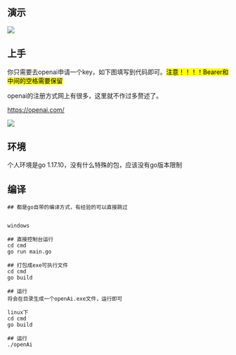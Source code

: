 ##

## 演示

![](https://s3.bmp.ovh/imgs/2023/02/10/350bdf7a09527510.png)

## 上手

你只需要去openai申请一个key，如下图填写到代码即可。<mark>注意！！！！Bearer和中间的空格需要保留</mark>

openai的注册方式网上有很多，这里就不作过多赘述了。

https://openai.com/

![](file://C:\Users\Administrator\AppData\Roaming\marktext\images\2023-02-10-10-55-30-image.png?msec=1675997730977)

## 环境

个人环境是go 1.17.10，没有什么特殊的包，应该没有go版本限制

##

## 编译

```
## 都是go自带的编译方式，有经验的可以直接跳过


windows

## 直接控制台运行
cd cmd
go run main.go

## 打包成exe可执行文件
cd cmd
go build

## 运行
将会在目录生成一个openAi.exe文件，运行即可

linux下
cd cmd
go build

## 运行
./openAi
```